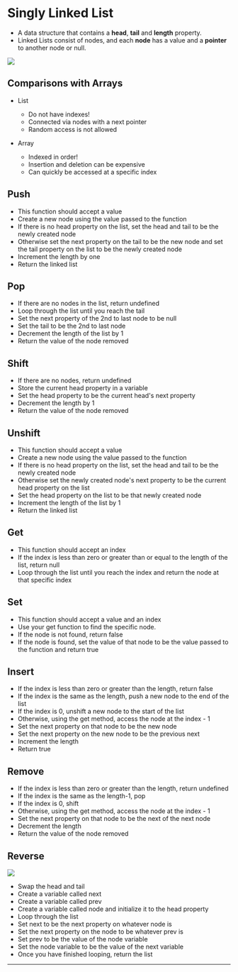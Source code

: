# Singly Linked List

* A data structure that contains a **head**, **tail** and **length** property.
* Linked Lists consist of nodes, and each **node** has a value and a **pointer** to another node or null.

![](https://i.imgur.com/VfJrDd5.png)

## Comparisons with Arrays

* List
    * Do not have indexes!
    * Connected via nodes with a next pointer
    * Random access is not allowed
    
* Array
    * Indexed in order!
    * Insertion and deletion can be expensive
    * Can quickly be accessed at a specific index

## Push

* This function should accept a value
* Create a new node using the value passed to the function
* If there is no head property on the list, set the head and tail to be the newly created node
* Otherwise set the next property on the tail to be the new node and set the tail property on the list to be the newly created node
* Increment the length by one
* Return the linked list

## Pop

* If there are no nodes in the list, return undefined
* Loop through the list until you reach the tail
* Set the next property of the 2nd to last node to be null
* Set the tail to be the 2nd to last node
* Decrement the length of the list by 1
* Return the value of the node removed

## Shift

* If there are no nodes, return undefined
* Store the current head property in a variable
* Set the head property to be the current head's next property
* Decrement the length by 1
* Return the value of the node removed

## Unshift

* This function should accept a value
* Create a new node using the value passed to the function
* If there is no head property on the list, set the head and tail to be the newly created node
* Otherwise set the newly created node's next property to be the current head property on the list
* Set the head property on the list to be that newly created node
* Increment the length of the list by 1
* Return the linked list

## Get

* This function should accept an index
* If the index is less than zero or greater than or equal to the length of the list, return null
* Loop through the list until you reach the index and return the node at that specific index

## Set

* This function should accept a value and an index
* Use your get function to find the specific node.
* If the node is not found, return false
* If the node is found, set the value of that node to be the value passed to the function and return true

## Insert
* If the index is less than zero or greater than the length, return false
* If the index is the same as the length, push a new node to the end of the list
* If the index is 0, unshift a new node to the start of the list
* Otherwise, using the get method, access the node at the index - 1
* Set the next property on that node to be the new node
* Set the next property on the new node to be the previous next
* Increment the length
* Return true

## Remove

* If the index is less than zero or greater than the length, return undefined
* If the index is the same as the length-1, pop
* If the index is 0, shift
* Otherwise, using the get method, access the node at the index - 1
* Set the next property on that node to be the next of the next node
* Decrement the length
* Return the value of the node removed

## Reverse
![](https://i.imgur.com/RXF2zos.png)

* Swap the head and tail
* Create a variable called next
* Create a variable called prev
* Create a variable called node and initialize it to the head property
* Loop through the list
* Set next to be the next property on whatever node is
* Set the next property on the node to be whatever prev is
* Set prev to be the value of the node variable
* Set the node variable to be the value of the next variable
* Once you have finished looping, return the list

---